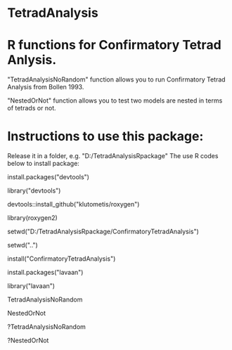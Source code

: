 # TetradAnalysis
# R functions for Confirmatory Tetrad Anlysis.

"TetradAnalysisNoRandom" function allows you to run Confirmatory Tetrad Analysis from Bollen 1993.

"NestedOrNot" function allows you to test two models are nested in terms of tetrads or not.

# Instructions to use this package:
Release it in a folder, e.g. "D:/TetradAnalysisRpackage"
The use R codes below to install package:

install.packages("devtools")

library("devtools")

devtools::install_github("klutometis/roxygen")

library(roxygen2)

setwd("D:/TetradAnalysisRpackage/ConfirmatoryTetradAnalysis")

setwd("..")

install("ConfirmatoryTetradAnalysis")

install.packages("lavaan")

library("lavaan")

TetradAnalysisNoRandom

NestedOrNot

?TetradAnalysisNoRandom

?NestedOrNot
